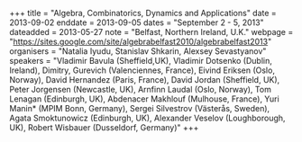 +++
title = "Algebra, Combinatorics, Dynamics and Applications"
date = 2013-09-02
enddate = 2013-09-05
dates = "September 2 - 5, 2013"
dateadded = 2013-05-27
note = "Belfast, Northern Ireland, U.K."
webpage = "https://sites.google.com/site/algebrabelfast2010/algebrabelfast2013"
organisers = "Natalia Iyudu, Stanislav Shkarin, Alexsey Sevastyanov"
speakers = "Vladimir Bavula (Sheffield,UK), Vladimir Dotsenko (Dublin, Ireland), Dimitry, Gurevich (Valenciennes, France), Eivind Eriksen (Oslo, Norway), David Hernandez (Paris, France), David Jordan (Sheffield, UK), Peter Jorgensen (Newcastle, UK), Arnfinn Laudal (Oslo, Norway), Tom Lenagan (Edinburgh, UK), Abdenacer Makhlouf (Mulhouse, France), Yuri Manin* (MPIM Bonn, Germany), Sergei Silvestrov (Västerås, Sweden), Agata Smoktunowicz (Edinburgh, UK), Alexander Veselov (Loughborough, UK), Robert Wisbauer (Dusseldorf, Germany)"
+++
